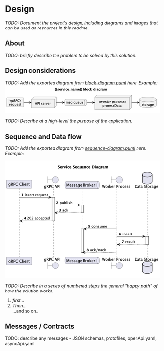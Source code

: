 # Design

_TODO: Document the project's design, including diagrams and images that can be used as resources in this readme._

## About

_TODO: briefly describe the problem to be solved by this solution._

## Design considerations

_TODO: Add the exported diagram from [block-diagram.puml](./block-diagram.puml) here. Example:_
![](./block-diagram.png)

_TODO: Describe at a high-level the purpose of the application._

## Sequence and Data flow

_TODO: Add the exported diagram from [sequence-diagram.puml](./sequence-diagram.puml) here. Example:_

![](./sequence-diagram.png)

_TODO: Describe in a series of numbered steps the general "happy path" of how the solution works._

1. _first..._
2. _Then..._  
...and so on_

## Messages / Contracts

TODO: describe any messages - JSON schemas, protofiles, openApi.yaml, asyncApi.yaml
